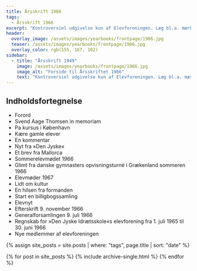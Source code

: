 ```yaml
---
title: Årsskrift 1966
tags:
  - Årsskrift 1966
excerpt: "Kontroversiel udgivelse kun af Elevforeningen. Læg bl.a. mærke til logoet på årsskriftet."
header:
  overlay_image: /assets/images/yearbooks/frontpage/1966.jpg
  teaser: /assets/images/yearbooks/frontpage/1966.jpg
  overlay_color: rgb(155, 167, 102)
sidebar:
  - title: "Årsskrift 1949"
    image: /assets/images/yearbooks/frontpage/1966.jpg
    image_alt: "Forside til Årsskriftet 1966"
    text: "Kontroversiel udgivelse kun af Elevforeningen. Læg bl.a. mærke til logoet på årsskriftet."
---
```


## Indholdsfortegnelse

- Forord
- Svend Aage Thomsen in memoriam
- Pa kursus i København
- Kære gamle elever
- En kommentar
- Nyt fra »Den Jyske«
- Et brev fra Mallorca
- Sommerelevmødet 1966
- Glimt fra danske gymnasters opvisningsturné i Grækenland sommeren 1966
- Elevmøder 1967
- Lidt om kultur
- En hilsen fra formanden
- Start en billigbogssamling
- Elevnyt
- Efterskrift 9. november 1966
- Generalforsamlingen 9. juli 1966
- Regnskab for »Den Jyske Idrætsskole«s elevforening fra 1. juli 1965 til 30. juni 1966
- Nye medlemmer af elevforeningen

{% assign site_posts = site.posts | where: "tags", page.title | sort: "date" %}

<div class="grid__wrapper">
  {% for post in site_posts %}
    {% include archive-single.html %}
  {% endfor %}
</div>
